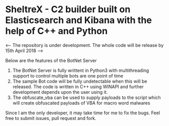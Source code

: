 # SheltreX - C2 builder built on Elasticsearch and Kibana with the help of C++ and Python

<-- The repository is under development. The whole code will be release by 15th April 2018 -->

Below are the features of the BotNet Server
1. The BotNet Server is fully writtent in Python3 with multithreading support to control multiple bots are one point of time
2. The sample Bot code will be fully undetectable when this will be released. The code is written in C++ using WINAPI and further development depends upon the user using it.
3. The obfuscate_vba can be used to supply payloads to the script which will create obfuscated payloads of VBA for macro word malwares

Since I am the only developer, it may take time for me to fix the bugs. Feel free to submit issues, pull request and fork.
